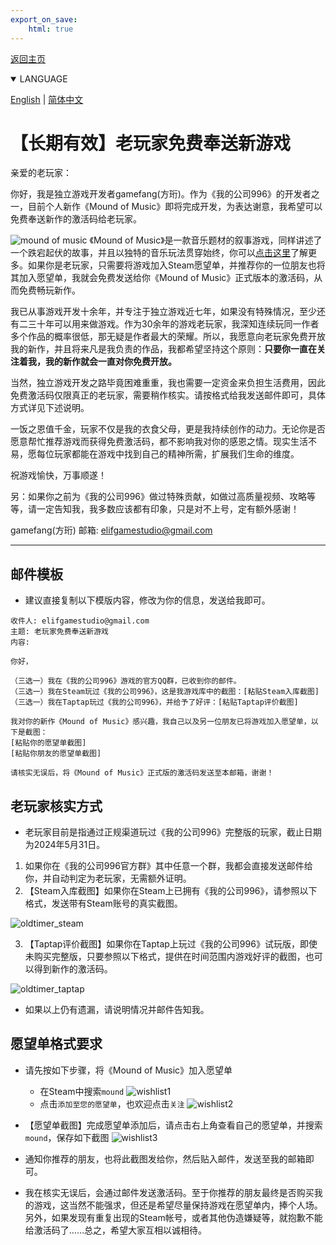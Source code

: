```yaml
---
export_on_save:
    html: true
---
```


<a href="/index_zhhans.html">返回主页</a>
<details open>
<summary>LANGUAGE</summary>

[English](old_timer.html) | [简体中文](old_timer_zhhans.html)
</details>

# 【长期有效】老玩家免费奉送新游戏

亲爱的老玩家：

你好，我是独立游戏开发者gamefang(方珩)。作为《我的公司996》的开发者之一，目前个人新作《Mound of Music》即将完成开发，为表达谢意，我希望可以免费奉送新作的激活码给老玩家。

![mound of music](../../moundofmusic/moundofmusic.png)
《Mound of Music》是一款音乐题材的叙事游戏，同样讲述了一个跌宕起伏的故事，并且以独特的音乐玩法贯穿始终，你可以[点击这里](https://store.steampowered.com/app/2911340/Mound_of_Music/)了解更多。如果你是老玩家，只需要将游戏加入Steam愿望单，并推荐你的一位朋友也将其加入愿望单，我就会免费发送给你《Mound of Music》正式版本的激活码，从而免费畅玩新作。

我已从事游戏开发十余年，并专注于独立游戏近七年，如果没有特殊情况，至少还有二三十年可以用来做游戏。作为30余年的游戏老玩家，我深知连续玩同一作者多个作品的概率很低，那无疑是作者最大的荣耀。所以，我愿意向老玩家免费开放我的新作，并且将来凡是我负责的作品，我都希望坚持这个原则：<b>只要你一直在关注着我，我的新作就会一直对你免费开放。</b>

当然，独立游戏开发之路毕竟困难重重，我也需要一定资金来负担生活费用，因此免费激活码仅限真正的老玩家，需要稍作核实。请按格式给我发送邮件即可，具体方式详见下述说明。

一饭之恩值千金，玩家不仅是我的衣食父母，更是我持续创作的动力。无论你是否愿意帮忙推荐游戏而获得免费激活码，都不影响我对你的感恩之情。现实生活不易，愿每位玩家都能在游戏中找到自己的精神所需，扩展我们生命的维度。
    
祝游戏愉快，万事顺遂！

另：如果你之前为《我的公司996》做过特殊贡献，如做过高质量视频、攻略等等，请一定告知我，我多数应该都有印象，只是对不上号，定有额外感谢！

gamefang(方珩)
邮箱: elifgamestudio@gmail.com

---

## 邮件模板
- 建议直接复制以下模版内容，修改为你的信息，发送给我即可。

```
收件人: elifgamestudio@gmail.com
主题: 老玩家免费奉送新游戏
内容:

你好，

（三选一）我在《我的公司996》游戏的官方QQ群，已收到你的邮件。
（三选一）我在Steam玩过《我的公司996》，这是我游戏库中的截图：[粘贴Steam入库截图]
（三选一）我在Taptap玩过《我的公司996》，并给予了好评：[粘贴Taptap评价截图]

我对你的新作《Mound of Music》感兴趣，我自己以及另一位朋友已将游戏加入愿望单，以下是截图：
[粘贴你的愿望单截图]
[粘贴你朋友的愿望单截图]

请核实无误后，将《Mound of Music》正式版的激活码发送至本邮箱，谢谢！

```

## 老玩家核实方式
- 老玩家目前是指通过正规渠道玩过《我的公司996》完整版的玩家，截止日期为2024年5月31日。
1. 如果你在《我的公司996官方群》其中任意一个群，我都会直接发送邮件给你，并自动判定为老玩家，无需额外证明。
2. 【Steam入库截图】如果你在Steam上已拥有《我的公司996》，请参照以下格式，发送带有Steam账号的真实截图。
<img src="oldtimer_steam.png" alt="oldtimer_steam" style="max-width: 80%; height: auto;" />

3. 【Taptap评价截图】如果你在Taptap上玩过《我的公司996》试玩版，即使未购买完整版，只要参照以下格式，提供在时间范围内游戏好评的截图，也可以得到新作的激活码。
<img src="oldtimer_taptap.jpg" alt="oldtimer_taptap" style="max-width: 50%; height: auto;" />

- 如果以上仍有遗漏，请说明情况并邮件告知我。

## 愿望单格式要求
- 请先按如下步骤，将《Mound of Music》加入愿望单
    - 在Steam中搜索`mound`
    ![wishlist1](oldtimer_wishlist1.png)
    - 点击`添加至您的愿望单`，也欢迎点击`关注`
    ![wishlist2](oldtimer_wishlist2.png)

- 【愿望单截图】完成愿望单添加后，请点击右上角查看自己的愿望单，并搜索`mound`，保存如下截图
![wishlist3](oldtimer_wishlist3.png)

- 通知你推荐的朋友，也将此截图发给你，然后贴入邮件，发送至我的邮箱即可。
- 我在核实无误后，会通过邮件发送激活码。至于你推荐的朋友最终是否购买我的游戏，这当然不能强求，但还是希望尽量保持游戏在愿望单内，捧个人场。另外，如果发现有重复出现的Steam帐号，或者其他伪造嫌疑等，就抱歉不能给激活码了……总之，希望大家互相以诚相待。